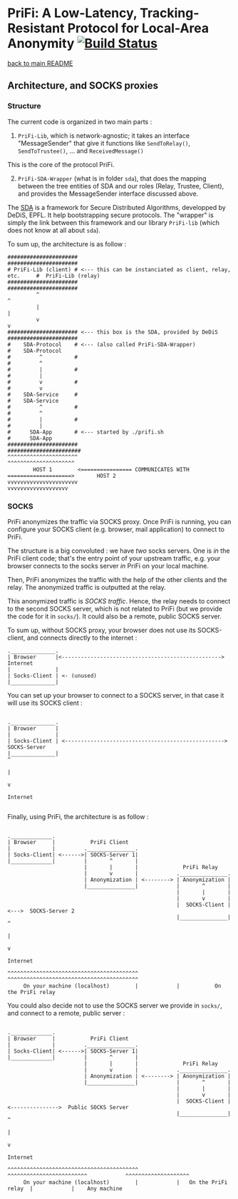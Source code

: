 # PriFi: A Low-Latency, Tracking-Resistant Protocol for Local-Area Anonymity [![Build Status](https://travis-ci.org/lbarman/prifi.svg?branch=master)](https://travis-ci.org/lbarman/prifi)

[back to main README](README.md)

## Architecture, and SOCKS proxies

### Structure

The current code is organized in two main parts :

1) `PriFi-Lib`, which is network-agnostic; it takes an interface "MessageSender" that give it functions like `SendToRelay()`, `SendToTrustee()`, ... and `ReceivedMessage()`

This is the core of the protocol PriFi. 

2) `PriFi-SDA-Wrapper` (what is in folder `sda`), that does the mapping between the tree entities of SDA and our roles (Relay, Trustee, Client), and provides the MessageSender interface discussed above.

The [SDA](https://github.com/dedis/cothority) is a framework for Secure Distributed Algorithms, developped by DeDiS, EPFL. It help bootstrapping secure protocols. The "wrapper" is simply the link between this framework and our library `PriFi-lib` (which does not know at all about `sda`).

To sum up, the architecture is as follow :

```
######################                                                          ######################
# PriFi-Lib (client) # <--- this can be instanciated as client, relay, etc.     #  PriFi-Lib (relay)
######################                                                          ######################
         ^                                                                                ^
         |                                                                                |
         v                                                                                v
###################### <--- this box is the SDA, provided by DeDiS              ######################
#    SDA-Protocol    # <--- (also called PriFi-SDA-Wrapper)                     #    SDA-Protocol
#         ^          #                                                          #         ^      
#         |          #                                                          #         |  
#         v          #                                                          #         v    
#    SDA-Service     #                                                          #    SDA-Service 
#         ^          #                                                          #         ^  
#         |          #                                                          #         |  
#      SDA-App       # <--- started by ./prifi.sh                               #      SDA-App 
######################                                                          #######################
^^^^^^^^^^^^^^^^^^^^^^                                                          ^^^^^^^^^^^^^^^^^^^^^
	    HOST 1        <================ COMMUNICATES WITH  ====================>       HOST 2
vvvvvvvvvvvvvvvvvvvvvv                                                          vvvvvvvvvvvvvvvvvvv

```

### SOCKS

PriFi anonymizes the traffic via SOCKS proxy. Once PriFi is running, you can configure your SOCKS client (e.g. browser, mail application) to connect to PriFi.

The structure is a big convoluted : we have *two* socks servers. One is *in* the PriFi client code; that's the entry point of your upstream traffic, e.g. your browser connects to the socks server *in* PriFi on your local machine.

Then, PriFi anonymizes the traffic with the help of the other clients and the relay. The anonymized traffic is outputted at the relay.

This anonymized traffic is *SOCKS traffic*. Hence, the relay needs to connect to the second SOCKS server, which is not related to PriFi (but we provide the code for it in `socks/`). It could also be a remote, public SOCKS server.

To sum up, without SOCKS proxy, your browser does not use its SOCKS-client, and connects directly to the internet :

```
.______________.
| Browser      |<--------------------------------------------------> Internet
|              | 
| Socks-Client | <- (unused)
|______________|

```

You can set up your browser to connect to a SOCKS server, in that case it will use its SOCKS client :


```

.______________.
| Browser      |
|              | 
| Socks-Client | <--------------------------------------------------> SOCKS-Server
|______________|                                                           ^
                                                                           |
                                                                           v
                                                                        Internet


```

Finally, using PriFi, the architecture is as follow :

```

._____________.
| Browser     |           PriFi Client
|             |         ._______________.
| Socks-Client| <------>| SOCKS-Server 1| 
|_____________|         |       ^       |
                        |       |       |              PriFi Relay
                        |       v       |            ._______________.
                        | Anonymization | <--------> | Anonymization | 
                        |_______________|            |       ^       |
                                                     |       |       |
                                                     |       v       |
                                                     |  SOCKS-Client | <--->  SOCKS-Server 2
                                                     |_______________|             ^
                                                                                   |
                                                                                   v
                                                                                Internet

^^^^^^^^^^^^^^^^^^^^^^^^^^^^^^^^^^^^^^^^^            ^^^^^^^^^^^^^^^^^^^^^^^^^^^^^^^^^^^^^^^^^
     On your machine (localhost)        |            |           On the PriFi relay
```

You could also decide not to use the SOCKS server we provide in `socks/`, and connect to a remote, public server :


```

._____________.
| Browser     |           PriFi Client
|             |         ._______________.
| Socks-Client| <------>| SOCKS-Server 1| 
|_____________|         |       ^       |
                        |       |       |              PriFi Relay
                        |       v       |            ._______________.
                        | Anonymization | <--------> | Anonymization | 
                        |_______________|            |       ^       |
                                                     |       |       |
                                                     |       v       |
                                                     |  SOCKS-Client | <--------------->  Public SOCKS Server
                                                     |_______________|                             ^
                                                                                                   |
                                                                                                   v
                                                                                                Internet

^^^^^^^^^^^^^^^^^^^^^^^^^^^^^^^^^^^^^^^^^            ^^^^^^^^^^^^^^^^^^^^^^^^^            ^^^^^^^^^^^^^^^^^^^^
     On your machine (localhost)        |            |   On the PriFi relay  |            |    Any machine  
```